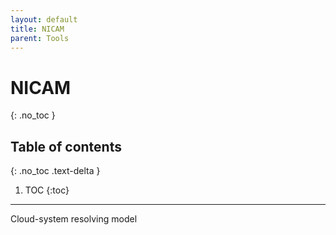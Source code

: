 ```yaml
---
layout: default
title: NICAM
parent: Tools 
---
```


# NICAM
{: .no_toc }

## Table of contents
{: .no_toc .text-delta }

1. TOC
{:toc}

---

Cloud-system resolving model
